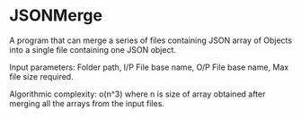 # JSONMerge

A program that can merge a series of files containing JSON array of Objects into a single file containing one JSON object.

Input parameters: Folder path, I/P File base name, O/P File base name,  Max file size required.


Algorithmic complexity: o(n^3) where n is size of array obtained after merging all the arrays from the input files.


